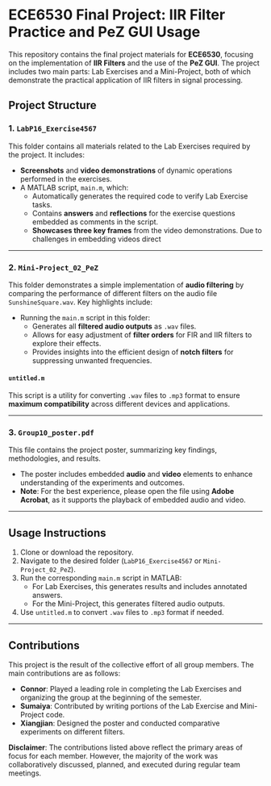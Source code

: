 # ECE6530 Final Project: IIR Filter Practice and PeZ GUI Usage

This repository contains the final project materials for **ECE6530**, focusing on the implementation of **IIR Filters** and the use of the **PeZ GUI**. The project includes two main parts: Lab Exercises and a Mini-Project, both of which demonstrate the practical application of IIR filters in signal processing.

## Project Structure

### 1. `LabP16_Exercise4567`
This folder contains all materials related to the Lab Exercises required by the project. It includes:

- **Screenshots** and **video demonstrations** of dynamic operations performed in the exercises.
- A MATLAB script, `main.m`, which:
  - Automatically generates the required code to verify Lab Exercise tasks.
  - Contains **answers** and **reflections** for the exercise questions embedded as comments in the script.
  - **Showcases three key frames** from the video demonstrations. Due to challenges in embedding videos direct
---

### 2. `Mini-Project_02_PeZ`
This folder demonstrates a simple implementation of **audio filtering** by comparing the performance of different filters on the audio file `SunshineSquare.wav`. Key highlights include:

- Running the `main.m` script in this folder:
  - Generates all **filtered audio outputs** as `.wav` files.
  - Allows for easy adjustment of **filter orders** for FIR and IIR filters to explore their effects.
  - Provides insights into the efficient design of **notch filters** for suppressing unwanted frequencies.


#### `untitled.m`
This script is a utility for converting `.wav` files to `.mp3` format to ensure **maximum compatibility** across different devices and applications.

---

### 3. `Group10_poster.pdf`
This file contains the project poster, summarizing key findings, methodologies, and results. 

- The poster includes embedded **audio** and **video** elements to enhance understanding of the experiments and outcomes.  
- **Note**: For the best experience, please open the file using **Adobe Acrobat**, as it supports the playback of embedded audio and video.

---

## Usage Instructions

1. Clone or download the repository.
2. Navigate to the desired folder (`LabP16_Exercise4567` or `Mini-Project_02_PeZ`).
3. Run the corresponding `main.m` script in MATLAB:
   - For Lab Exercises, this generates results and includes annotated answers.
   - For the Mini-Project, this generates filtered audio outputs.
4. Use `untitled.m` to convert `.wav` files to `.mp3` format if needed.

---

## Contributions

This project is the result of the collective effort of all group members. The main contributions are as follows:

- **Connor**: Played a leading role in completing the Lab Exercises and organizing the group at the beginning of the semester.  
- **Sumaiya**: Contributed by writing portions of the Lab Exercise and Mini-Project code.  
- **Xiangjian**: Designed the poster and conducted comparative experiments on different filters.  

**Disclaimer**: The contributions listed above reflect the primary areas of focus for each member. However, the majority of the work was collaboratively discussed, planned, and executed during regular team meetings.
